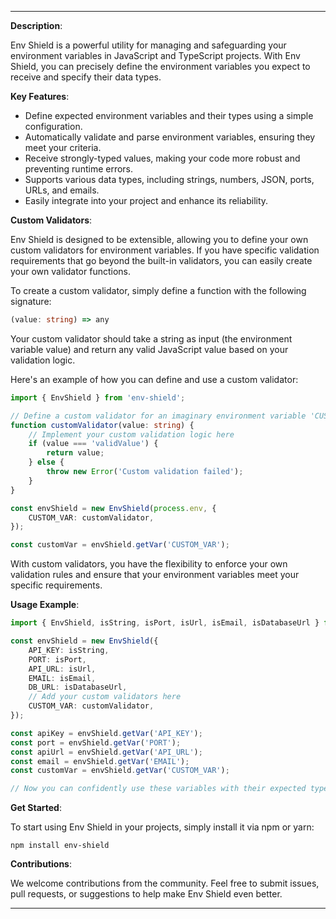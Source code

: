 
---
**Description**:

Env Shield is a powerful utility for managing and safeguarding your environment variables in JavaScript and TypeScript projects. With Env Shield, you can precisely define the environment variables you expect to receive and specify their data types.

**Key Features**:

- Define expected environment variables and their types using a simple configuration.
- Automatically validate and parse environment variables, ensuring they meet your criteria.
- Receive strongly-typed values, making your code more robust and preventing runtime errors.
- Supports various data types, including strings, numbers, JSON, ports, URLs, and emails.
- Easily integrate into your project and enhance its reliability.

**Custom Validators**:

Env Shield is designed to be extensible, allowing you to define your own custom validators for environment variables. If you have specific validation requirements that go beyond the built-in validators, you can easily create your own validator functions.

To create a custom validator, simply define a function with the following signature:

```typescript
(value: string) => any
```

Your custom validator should take a string as input (the environment variable value) and return any valid JavaScript value based on your validation logic.

Here's an example of how you can define and use a custom validator:

```typescript
import { EnvShield } from 'env-shield';

// Define a custom validator for an imaginary environment variable 'CUSTOM_VAR'
function customValidator(value: string) {
    // Implement your custom validation logic here
    if (value === 'validValue') {
        return value;
    } else {
        throw new Error('Custom validation failed');
    }
}

const envShield = new EnvShield(process.env, {
    CUSTOM_VAR: customValidator,
});

const customVar = envShield.getVar('CUSTOM_VAR');
```

With custom validators, you have the flexibility to enforce your own validation rules and ensure that your environment variables meet your specific requirements.

**Usage Example**:

```typescript
import { EnvShield, isString, isPort, isUrl, isEmail, isDatabaseUrl } from 'env-shield';

const envShield = new EnvShield({
    API_KEY: isString,
    PORT: isPort,
    API_URL: isUrl,
    EMAIL: isEmail,
    DB_URL: isDatabaseUrl,
    // Add your custom validators here
    CUSTOM_VAR: customValidator,
});

const apiKey = envShield.getVar('API_KEY');
const port = envShield.getVar('PORT');
const apiUrl = envShield.getVar('API_URL');
const email = envShield.getVar('EMAIL');
const customVar = envShield.getVar('CUSTOM_VAR');

// Now you can confidently use these variables with their expected types.
```

**Get Started**:

To start using Env Shield in your projects, simply install it via npm or yarn:

```
npm install env-shield
```

**Contributions**:

We welcome contributions from the community. Feel free to submit issues, pull requests, or suggestions to help make Env Shield even better.

---
